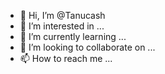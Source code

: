 - 👋 Hi, I’m @Tanucash
- 👀 I’m interested in ...
- 🌱 I’m currently learning ...
- 💞️ I’m looking to collaborate on ...
- 📫 How to reach me ...

<!---
Tanucash/Tanucash is a ✨ special ✨ repository because its `README.md` (this file) appears on your GitHub profile.
You can click the Preview link to take a look at your changes.
--->
